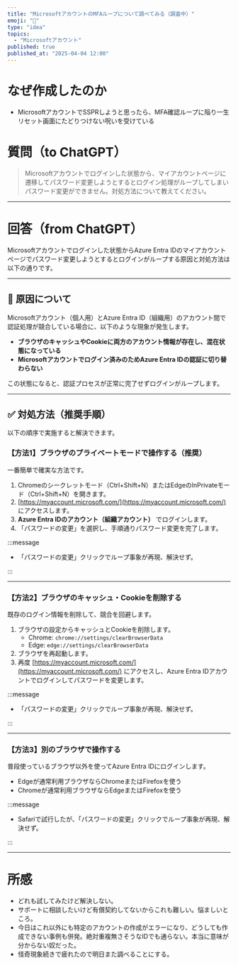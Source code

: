 ```yaml
---
title: "MicrosoftアカウントのMFAループについて調べてみる（調査中）"
emoji: "🦆"
type: "idea"
topics:
  - "Microsoftアカウント"
published: true
published_at: "2025-04-04 12:00"
---
```


# なぜ作成したのか
- MicrosoftアカウントでSSPRしようと思ったら、MFA確認ループに陥り一生リセット画面にたどりつけない呪いを受けている

# 質問（to ChatGPT）
> Microsoftアカウントでログインした状態から、マイアカウントページに遷移してパスワード変更しようとするとログイン処理がループしてしまいパスワード変更ができません。対処方法について教えてください。

---

# 回答（from ChatGPT）

Microsoftアカウントでログインした状態からAzure Entra IDのマイアカウントページでパスワード変更しようとするとログインがループする原因と対処方法は以下の通りです。

---

## 📌 原因について

Microsoftアカウント（個人用）とAzure Entra ID（組織用）のアカウント間で認証処理が競合している場合に、以下のような現象が発生します。

- **ブラウザのキャッシュやCookieに両方のアカウント情報が存在し、混在状態になっている**
- **Microsoftアカウントでログイン済みのためAzure Entra IDの認証に切り替わらない**

この状態になると、認証プロセスが正常に完了せずログインがループします。

---

## ✅ 対処方法（推奨手順）

以下の順序で実施すると解決できます。

### 【方法1】ブラウザのプライベートモードで操作する（推奨）

一番簡単で確実な方法です。

1. Chromeのシークレットモード（Ctrl+Shift+N）またはEdgeのInPrivateモード（Ctrl+Shift+N）を開きます。
2. [https://myaccount.microsoft.com/](https://myaccount.microsoft.com/) にアクセスします。
3. **Azure Entra IDのアカウント（組織アカウント）** でログインします。
4. 「パスワードの変更」を選択し、手順通りパスワード変更を完了します。

:::message
- 「パスワードの変更」クリックでループ事象が再現、解決せず。

:::

---

### 【方法2】ブラウザのキャッシュ・Cookieを削除する

既存のログイン情報を削除して、競合を回避します。

1. ブラウザの設定からキャッシュとCookieを削除します。
    - Chrome: `chrome://settings/clearBrowserData`
    - Edge: `edge://settings/clearBrowserData`
2. ブラウザを再起動します。
3. 再度 [https://myaccount.microsoft.com/](https://myaccount.microsoft.com/) にアクセスし、Azure Entra IDアカウントでログインしてパスワードを変更します。

:::message
- 「パスワードの変更」クリックでループ事象が再現、解決せず。

:::


---

### 【方法3】別のブラウザで操作する

普段使っているブラウザ以外を使ってAzure Entra IDにログインします。

- Edgeが通常利用ブラウザならChromeまたはFirefoxを使う
- Chromeが通常利用ブラウザならEdgeまたはFirefoxを使う

:::message
- Safariで試行したが、「パスワードの変更」クリックでループ事象が再現、解決せず。

:::


---

# 所感
- どれも試してみたけど解決しない。
- サポートに相談したいけど有償契約してないからこれも難しい。悩ましいところ。
- 今日はこれ以外にも特定のアカウントの作成がエラーになり、どうしても作成できない事例も併発。絶対重複無さそうなIDでも通らない。本当に意味が分からない奴だった。
- 怪奇現象続きで疲れたので明日また調べることにする。